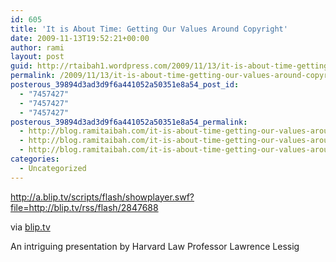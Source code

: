 ```yaml
---
id: 605
title: 'It is About Time: Getting Our Values Around Copyright'
date: 2009-11-13T19:52:21+00:00
author: rami
layout: post
guid: http://rtaibah1.wordpress.com/2009/11/13/it-is-about-time-getting-our-values-around-copyright
permalink: /2009/11/13/it-is-about-time-getting-our-values-around-copyright/
posterous_39894d3ad3d9f6a441052a50351e8a54_post_id:
  - "7457427"
  - "7457427"
  - "7457427"
posterous_39894d3ad3d9f6a441052a50351e8a54_permalink:
  - http://blog.ramitaibah.com/it-is-about-time-getting-our-values-around-co
  - http://blog.ramitaibah.com/it-is-about-time-getting-our-values-around-co
  - http://blog.ramitaibah.com/it-is-about-time-getting-our-values-around-co
categories:
  - Uncategorized
---
```

<div class="posterous_bookmarklet_entry">
  <p>
    <a href="http://a.blip.tv/scripts/flash/showplayer.swf?file=http://blip.tv/rss/flash/2847688">http://a.blip.tv/scripts/flash/showplayer.swf?file=http://blip.tv/rss/flash/2847688</a>
  </p>
  
  <div class="posterous_quote_citation">
    via <a href="http://blip.tv/file/2827842">blip.tv</a>
  </div>
  
  <p>
    An intriguing presentation by Harvard Law Professor Lawrence Lessig
  </p>
</div>